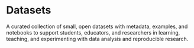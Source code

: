 # Datasets
A curated collection of small, open datasets with metadata, examples, and notebooks to support students, educators, and researchers in learning, teaching, and experimenting with data analysis and reproducible research.
